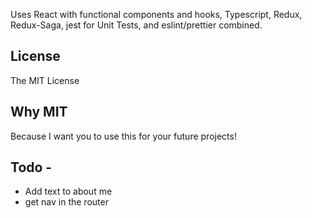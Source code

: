 Uses React with functional components and hooks, Typescript, Redux, Redux-Saga, jest for Unit Tests, and eslint/prettier combined.

## License

The MIT License

## Why MIT

Because I want you to use this for your future projects!

## Todo -

-   Add text to about me
-   get nav in the router
